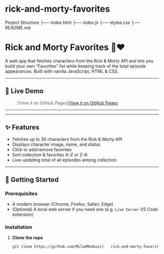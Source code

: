 # rick-and-morty-favorites
Project Structure
├── index.html
├── index.js
├── styles.css
├── README.md

# Rick and Morty Favorites 🚀❤️

A web app that fetches characters from the Rick & Morty API and lets you build your own “Favorites” list while keeping track of the total episode appearances. Built with vanilla JavaScript, HTML & CSS.

---

## 🔗 Live Demo

> [View it on GitHub Pages][View it on GitHub Pages](https://miladmodasir.github.io/rick-and-morty-favorites)

---



---

## ✨ Features

- Fetches up to 30 characters from the Rick & Morty API  
- Displays character image, name, and status  
- Click to add/remove favorites  
- Sort collection & favorites A–Z or Z–A  
- Live-updating total of all episodes among collection  

---

## 🚀 Getting Started

### Prerequisites

- A modern browser (Chrome, Firefox, Safari, Edge)  
- (Optional) A local web server if you need one (e.g. `Live Server` VS Code extension)

### Installation

1. **Clone the repo**  
   ```bash
   git clone https://github.com/MiladModasir/   rick-and-morty-favorites.git




